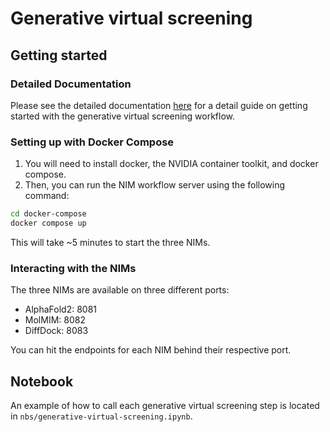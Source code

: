 # Generative virtual screening

## Getting started

### Detailed Documentation

Please see the detailed documentation [here](https://nim-tme.gitlab-master-pages.nvidia.com/-/documentation/-/jobs/107747773/artifacts/_build/docs/bionemo/caddvs/latest/overview.html) for a detail guide on getting started with the generative virtual screening workflow.

### Setting up with Docker Compose

1. You will need to install docker, the NVIDIA container toolkit, and docker compose.
2. Then, you can run the NIM workflow server using the following command:

```bash
cd docker-compose
docker compose up
```

This will take ~5 minutes to start the three NIMs.

### Interacting with the NIMs

The three NIMs are available on three different ports:

- AlphaFold2: 8081
- MolMIM: 8082
- DiffDock: 8083

You can hit the endpoints for each NIM behind their respective port.

## Notebook

An example of how to call each generative virtual screening step is located in `nbs/generative-virtual-screening.ipynb`.
